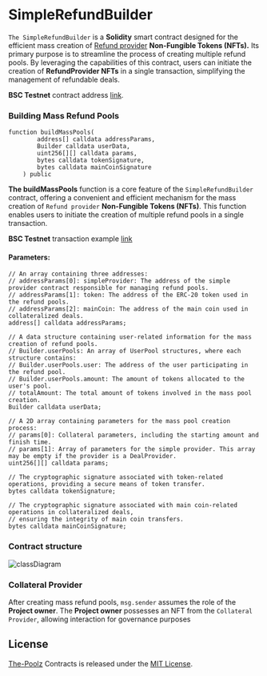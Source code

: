 # SimpleRefundBuilder

`The SimpleRefundBuilder` is a **Solidity** smart contract designed for the efficient mass creation of [Refund provider](https://github.com/The-Poolz/LockDealNFT/tree/master/contracts/AdvancedProviders/RefundProvider) **Non-Fungible Tokens (NFTs).** Its primary purpose is to streamline the process of creating multiple refund pools. By leveraging the capabilities of this contract, users can initiate the creation of **RefundProvider NFTs** in a single transaction, simplifying the management of refundable deals.

**BSC Testnet** contract address [link](https://testnet.bscscan.com/address/0x9c39a03459522185a1598d4ad2a9ccccb0f5ff8f).

### Building Mass Refund Pools

```solidity
function buildMassPools(
        address[] calldata addressParams,
        Builder calldata userData,
        uint256[][] calldata params,
        bytes calldata tokenSignature,
        bytes calldata mainCoinSignature
    ) public
```

**The buildMassPools** function is a core feature of the `SimpleRefundBuilder` contract, offering a convenient and efficient mechanism for the mass creation of `Refund provider` **Non-Fungible Tokens (NFTs)**. This function enables users to initiate the creation of multiple refund pools in a single transaction.

**BSC Testnet** transaction example [link](https://testnet.bscscan.com/tx/0xc997126c7f59d7750e07447de84b612fe40c81e5390281d35f51a20ada1f72bf)

#### Parameters:

```solidity
// An array containing three addresses:
// addressParams[0]: simpleProvider: The address of the simple provider contract responsible for managing refund pools.
// addressParams[1]: token: The address of the ERC-20 token used in the refund pools.
// addressParams[2]: mainCoin: The address of the main coin used in collateralized deals.
address[] calldata addressParams;
```

```solidity
// A data structure containing user-related information for the mass creation of refund pools.
// Builder.userPools: An array of UserPool structures, where each structure contains:
// Builder.userPools.user: The address of the user participating in the refund pool.
// Builder.userPools.amount: The amount of tokens allocated to the user's pool.
// totalAmount: The total amount of tokens involved in the mass pool creation.
Builder calldata userData;
```

```solidity
// A 2D array containing parameters for the mass pool creation process:
// params[0]: Collateral parameters, including the starting amount and finish time.
// params[1]: Array of parameters for the simple provider. This array may be empty if the provider is a DealProvider.
uint256[][] calldata params;
```

```solidity
// The cryptographic signature associated with token-related operations, providing a secure means of token transfer.
bytes calldata tokenSignature;
```

```solidity
// The cryptographic signature associated with main coin-related operations in collateralized deals,
// ensuring the integrity of main coin transfers.
bytes calldata mainCoinSignature;
```

### Contract structure

![classDiagram](https://github.com/The-Poolz/LockDealNFT/assets/68740472/c0b55b93-689d-48e0-a717-3f0d3fd65545)

### Collateral Provider

After creating mass refund pools, `msg.sender` assumes the role of the **Project owner**. The **Project owner** possesses an NFT from the `Collateral Provider`, allowing interaction for governance purposes

## License

[The-Poolz](https://poolz.finance/) Contracts is released under the [MIT License](https://github.com/The-Poolz/DelayVaultProvider/blob/master/LICENSE).
